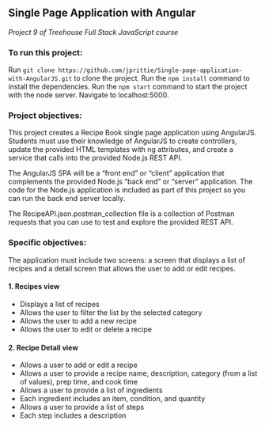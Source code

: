 ## Single Page Application with Angular
*Project 9 of Treehouse Full Stack JavaScript course*

### To run this project:
Run `git clone https://github.com/jprittie/Single-page-application-with-AngularJS.git` to clone the project. Run the `npm install` command to install the dependencies. Run the `npm start` command to start the project with the node server. Navigate to localhost:5000.

### Project objectives:
This project creates a Recipe Book single page application using AngularJS. Students must use their knowledge of AngularJS to create controllers, update the provided HTML templates with ng attributes, and create a service that calls into the provided Node.js REST API.

The AngularJS SPA will be a “front end” or “client” application that complements the provided Node.js “back end” or “server” application. The code for the Node.js application is included as part of this project so you can run the back end server locally.

The RecipeAPI.json.postman_collection file is a collection of Postman requests that you can use
to test and explore the provided REST API.

### Specific objectives:
The application must include two screens: a screen that displays a list of recipes and a detail screen that allows the user to add or edit recipes.

#### 1. Recipes view
* Displays a list of recipes
* Allows the user to filter the list by the selected category
* Allows the user to add a new recipe
* Allows the user to edit or delete a recipe

#### 2. Recipe Detail view
* Allows a user to add or edit a recipe
* Allows a user to provide a recipe name, description, category (from a list of values), prep time, and cook time
* Allows a user to provide a list of ingredients
* Each ingredient includes an item, condition, and quantity
* Allows a user to provide a list of steps
* Each step includes a description
